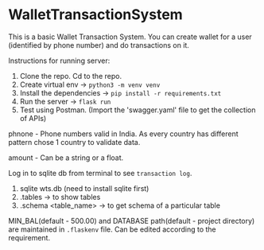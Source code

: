 # WalletTransactionSystem

This is a basic Wallet Transaction System. You can create wallet for a user (identified by phone number) and do transactions on it.

Instructions for running server:
1. Clone the repo. Cd to the repo.
2. Create virtual env -> `python3 -m venv venv`
3. Install the dependencies -> `pip install -r requirements.txt`
4. Run the server -> `flask run`
5. Test using Postman. (Import the 'swagger.yaml' file to get the collection of APIs)


phnone - Phone numbers valid in India. As every country has different pattern chose 1 country to validate data.

amount - Can be a string or a float.

Log in to sqlite db from terminal to see `transaction log`.
1. sqlite wts.db (need to install sqlite first)
2. .tables -> to show tables
3. .schema <table_name> -> to get schema of a particular table


MIN_BAL(default - 500.00) and DATABASE path(default - project directory) are maintained in `.flaskenv` file.
Can be edited according to the requirement.
